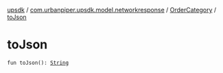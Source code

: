 [upsdk](../../index.md) / [com.urbanpiper.upsdk.model.networkresponse](../index.md) / [OrderCategory](index.md) / [toJson](./to-json.md)

# toJson

`fun toJson(): `[`String`](https://kotlinlang.org/api/latest/jvm/stdlib/kotlin/-string/index.html)